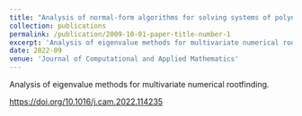 ```yaml
---
title: "Analysis of normal-form algorithms for solving systems of polynomial equations"
collection: publications
permalink: /publication/2009-10-01-paper-title-number-1
excerpt: 'Analysis of eigenvalue methods for multivariate numerical rootfinding.'
date: 2022-09
venue: 'Journal of Computational and Applied Mathematics'
---
```

Analysis of eigenvalue methods for multivariate numerical rootfinding.

https://doi.org/10.1016/j.cam.2022.114235
